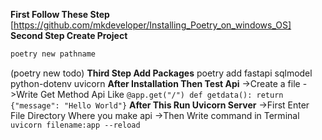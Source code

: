 **First Follow These Step**
[https://github.com/mkdeveloper/Installing_Poetry_on_windows_OS]
**Second Step Create Project**
```python
poetry new pathname
``` 
(poetry new todo)
**Third Step Add Packages**
poetry add fastapi sqlmodel python-dotenv uvicorn
**After Installation Then Test Api**
->Create a file
->Write Get Method Api
Like
`@app.get("/")
def getdata():
    return {"message": "Hello World"}`
**After This Run Uvicorn Server**
->First Enter File Directory Where you make api
->Then Write command in Terminal 
`uvicorn filename:app --reload`